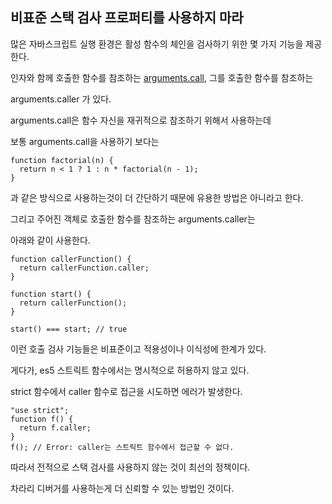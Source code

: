 ## 비표준 스택 검사 프로퍼티를 사용하지 마라

많은 자바스크립트 실행 환경은 활성 함수의 체인을 검사하기 위한 몇 가지 기능을 제공한다.

인자와 함께 호출한 함수를 참조하는 [arguments.call](http://arguments.call), 그를 호출한 함수를 참조하는

arguments.caller 가 있다.

arguments.call은 함수 자신을 재귀적으로 참조하기 위해서 사용하는데

보통 arguments.call을 사용하기 보다는

```tsx
function factorial(n) {
  return n < 1 ? 1 : n * factorial(n - 1);
}
```

과 같은 방식으로 사용하는것이 더 간단하기 때문에 유용한 방법은 아니라고 한다.

그리고 주어진 객체로 호출한 함수를 참조하는 arguments.caller는

아래와 같이 사용한다.

```tsx
function callerFunction() {
  return callerFunction.caller;
}

function start() {
  return callerFunction();
}

start() === start; // true
```

이런 호출 검사 기능들은 비표준이고 적용성이나 이식성에 한계가 있다.

게다가, es5 스트릭트 함수에서는 명시적으로 허용하지 않고 있다.

strict 함수에서 caller 함수로 접근을 시도하면 에러가 발생한다.

```tsx
"use strict";
function f() {
  return f.caller;
}
f(); // Error: caller는 스트릭트 함수에서 접근할 수 없다.
```

따라서 전적으로 스택 검사를 사용하지 않는 것이 최선의 정책이다.

차라리 디버거를 사용하는게 더 신뢰할 수 있는 방법인 것이다.

